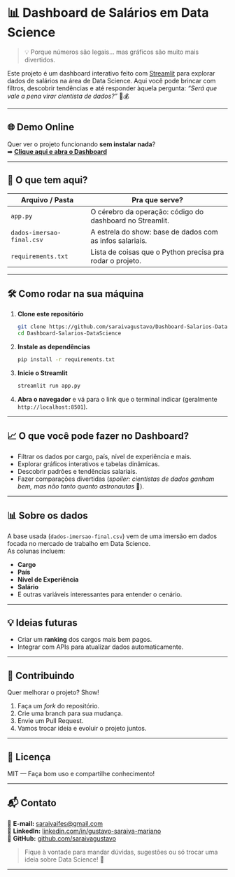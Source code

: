 # 📊 Dashboard de Salários em Data Science  

> 💡 Porque números são legais… mas gráficos são muito mais divertidos.

Este projeto é um dashboard interativo feito com [Streamlit](https://streamlit.io/) para explorar dados de salários na área de Data Science. Aqui você pode brincar com filtros, descobrir tendências e até responder àquela pergunta: *“Será que vale a pena virar cientista de dados?”* 💼💰

---

## 🌐 Demo Online  

Quer ver o projeto funcionando **sem instalar nada**?  
➡ [**Clique aqui e abra o Dashboard**](https://dashboard-salarios-datascience.streamlit.app/)  

---

## 📂 O que tem aqui?  

| Arquivo / Pasta             | Pra que serve? |
|-----------------------------|----------------|
| `app.py`                    | O cérebro da operação: código do dashboard no Streamlit. |
| `dados-imersao-final.csv`   | A estrela do show: base de dados com as infos salariais. |
| `requirements.txt`          | Lista de coisas que o Python precisa pra rodar o projeto. |

---

## 🛠️ Como rodar na sua máquina  

1. **Clone este repositório**  
   ```bash
   git clone https://github.com/saraivagustavo/Dashboard-Salarios-DataScience.git
   cd Dashboard-Salarios-DataScience
   ```

2. **Instale as dependências**  
   ```bash
   pip install -r requirements.txt
   ```

3. **Inicie o Streamlit**  
   ```bash
   streamlit run app.py
   ```

4. **Abra o navegador** e vá para o link que o terminal indicar (geralmente `http://localhost:8501`).

---

## 📈 O que você pode fazer no Dashboard?  

- Filtrar os dados por cargo, país, nível de experiência e mais.
- Explorar gráficos interativos e tabelas dinâmicas.
- Descobrir padrões e tendências salariais.
- Fazer comparações divertidas (*spoiler: cientistas de dados ganham bem, mas não tanto quanto astronautas* 🚀).

---

## 📊 Sobre os dados  

A base usada (`dados-imersao-final.csv`) vem de uma imersão em dados focada no mercado de trabalho em Data Science.  
As colunas incluem:
- **Cargo**  
- **País**  
- **Nível de Experiência**  
- **Salário**  
- E outras variáveis interessantes para entender o cenário.

---

## 💡 Ideias futuras 

- Criar um **ranking** dos cargos mais bem pagos.
- Integrar com APIs para atualizar dados automaticamente.

---

## 🤝 Contribuindo  

Quer melhorar o projeto? Show!  
1. Faça um *fork* do repositório.  
2. Crie uma branch para sua mudança.  
3. Envie um Pull Request.  
4. Vamos trocar ideia e evoluir o projeto juntos.  

---

## 📜 Licença  

MIT — Faça bom uso e compartilhe conhecimento!  

---

## 📬 Contato  

📧 **E-mail:** [saraivaifes@gmail.com](mailto:seuemail@exemplo.com)  
💼 **LinkedIn:** [linkedin.com/in/gustavo-saraiva-mariano](https://www.linkedin.com/in/gustavo-saraiva-mariano/)  
🐙 **GitHub:** [github.com/saraivagustavo](https://github.com/saraivagustavo)  

> Fique à vontade para mandar dúvidas, sugestões ou só trocar uma ideia sobre Data Science! 🚀
****
